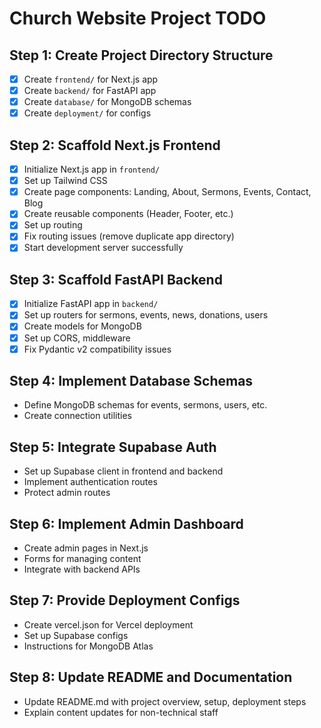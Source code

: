 # Church Website Project TODO

## Step 1: Create Project Directory Structure
- [x] Create `frontend/` for Next.js app
- [x] Create `backend/` for FastAPI app
- [x] Create `database/` for MongoDB schemas
- [x] Create `deployment/` for configs

## Step 2: Scaffold Next.js Frontend
- [x] Initialize Next.js app in `frontend/`
- [x] Set up Tailwind CSS
- [x] Create page components: Landing, About, Sermons, Events, Contact, Blog
- [x] Create reusable components (Header, Footer, etc.)
- [x] Set up routing
- [x] Fix routing issues (remove duplicate app directory)
- [x] Start development server successfully

## Step 3: Scaffold FastAPI Backend
- [x] Initialize FastAPI app in `backend/`
- [x] Set up routers for sermons, events, news, donations, users
- [x] Create models for MongoDB
- [x] Set up CORS, middleware
- [x] Fix Pydantic v2 compatibility issues

## Step 4: Implement Database Schemas
- Define MongoDB schemas for events, sermons, users, etc.
- Create connection utilities

## Step 5: Integrate Supabase Auth
- Set up Supabase client in frontend and backend
- Implement authentication routes
- Protect admin routes

## Step 6: Implement Admin Dashboard
- Create admin pages in Next.js
- Forms for managing content
- Integrate with backend APIs

## Step 7: Provide Deployment Configs
- Create vercel.json for Vercel deployment
- Set up Supabase configs
- Instructions for MongoDB Atlas

## Step 8: Update README and Documentation
- Update README.md with project overview, setup, deployment steps
- Explain content updates for non-technical staff

